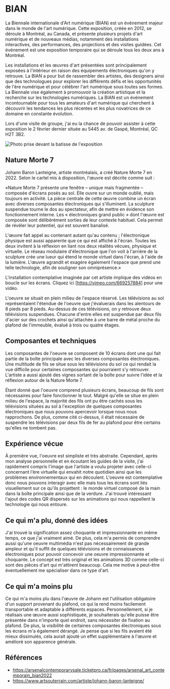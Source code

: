 # BIAN

La Biennale internationale d'Art numérique (BIAN) est un événement majeur dans le monde de l'art numérique. Cette exposition, créée en 2012, se déroule à Montréal, au Canada, et présente plusieurs projets d'art numérique et de nouveaux médias, notamment des installations interactives, des performances, des projections et des visites guidées. Cet événement est une exposition temporaire qui se déroule tous les deux ans à Montréal. 

Les installations et les œuvres d'art présentées sont principalement exposées à l'intérieur en raison des équipements électroniques qu'on y retrouve. La BIAN a pour but de rassembler des artistes, des designers ainsi que des technologues pour explorer les différents défis et les opportunités de l'ère numérique et pour célébrer l'art numérique sous toutes ses formes. La Biennale vise également à promouvoir la création artistique et la recherche sur les technologies numériques. La BIAN est un événement incontournable pour tous les amateurs d'art numérique qui cherchent à découvrir les tendances les plus récentes et les plus novatrices de ce domaine en constante évolution.

Lors d'une visite de groupe, j'ai eu la chance de pouvoir assister à cette exposition le 2 février dernier située au 5445 av. de Gaspé, Montréal, QC H2T 3B2.

![Photo prise devant la batisse de l'exposition](photos/BIAN_Nature_more_7_vue_batiment)

## Nature Morte 7

Johann Baron Lanteigne, artiste montréalais, a créé Nature Morte 7 en 2022. Selon le cartel mis à disposition, l'œuvre est décrite comme suit :

«Nature Morte 7 présente une fenêtre – unique mais fragmentée – composée d'écrans posés au sol. Elle ouvre sur un monde oublié, mais toujours en activité. La pièce centrale de cette œuvre combine un écran avec diverses composantes électroniques qui s'illuminent. La sculpture suspendue tourne le dos au spectateur, afin de mettre en évidence son fonctionnement interne. Les « électroniques grand public » dont l'œuvre est composée sont délibérément sorties de leur contexte habituel. Cela permet de révéler leur potentiel, qui est souvent banalisé.

L'œuvre fait appel au contenant autant qu'au contenu ; l'électronique physique est aussi apparente que ce qui est affiché à l'écran. Toutes les deux invitent à la réflexion en liant nos deux réalités vécues, physique et virtuelle. Le réseau modulaire d'électronique que l'on voit à l'arrière de la sculpture crée une lueur qui étend le monde virtuel dans l'écran, à l'aide de la lumière. L'œuvre agrandit et exagère également l'espace que prend une telle technologie, afin de souligner son omniprésence.»

L'installation contemplative imaginée par cet artiste implique des vidéos en boucle sur les écrans. Cliquez ici [https://vimeo.com/669257884] pour une vidéo.

L'oeuvre se situait en plein milieu de l'espace réservé. Les télévisions au sol représentaient l'étendue de l'oeuvre que j'évaluerais dans les alentours de 8 pieds par 8 pieds. Au-dessus de ces télévisions, on y retrouve deux télévisions suspendues. Chacune d'entre elles est suspendue par deux fils d'acier sur des crochets ainsi qu'attachée à une barre de métal proche du plafond de l'immeuble, évalué à trois ou quatre étages.

## Composantes et techniques

Les composantes de l'oeuvre se composent de 10 écrans dont une qui fait partie de la boîte principale avec les diverses composantes électroniques. Une multitude de fils se situe sous les télévisions du sol ce qui rendait la vue difficile pour certaines composantes qui pourraient s'y retrouver. L'artiste a aussi ajouté des vignes sortant de la boîte pour suivre l'idée et la réflexion autour de la Nature Morte 7.

Étant donné que l'oeuvre comprend plusieurs écrans, beaucoup de fils sont nécessaires pour faire fonctionner le tout. Malgré qu'elle se situe en plein milieu de l'espace, la majorité des fils ont pu être cachés sous les télévisions situées au sol à l'exception de quelques composantes électroniques que nous pouvons apercevoir lorsque nous nous rapprochons. De plus, comme cité ci-dessus, il était nécessaire de suspendre les télévisions par deux fils de fer au plafond pour être certains qu'elles ne tombent pas.

## Expérience vécue

À première vue, l'oeuvre est simpliste et très abstraite. Cependant, après mon analyse personnelle et en écoutant les guides de la visite, j'ai rapidement compris l'image que l'artiste a voulu projeter avec celle-ci concernant l'ère virtuelle qui envahit notre quotidien ainsi que les problèmes environnementaux qui en découlent. L'oeuvre est contemplative donc nous pouvons interagir avec elle mais tous les écrans sont liés visuellement sur ce qu'ils projettent : le monde virtuel composé de la main dans la boîte principale ainsi que de la verdure. J'ai trouvé intéressant l'ajout des codes QR dispersés sur les animations qui nous rappellent la technologie qui nous entoure.

## Ce qui m'a plu, donné des idées

J'ai trouvé la signification assez choquante et impressionnante en même temps, ce que j'ai vraiment aimé. De plus, cela m'a permis de comprendre aussi qu'une oeuvre multimédia n'est pas nécessairement de grande ampleur et qu'il suffit de quelques télévisions et de connaissances électroniques pour pouvoir concevoir une oeuvre impressionnante et choquante. Le concept est très original et les animations 3D comme celle-ci sont des pièces d'art qui m'attirent beaucoup. Cela me motive à peut-être éventuellement me spécialiser dans ce type d'art.

## Ce qui m'a moins plu

Ce qui m'a moins plu dans l'œuvre de Johann est l'utilisation obligatoire d'un support provenant du plafond, ce qui la rend moins facilement transportable et adaptable à différents espaces. Personnellement, si je réalisais une œuvre aussi sophistiquée, je souhaiterais qu'elle puisse être présentée dans n'importe quel endroit, sans nécessiter de fixation au plafond. De plus, la visibilité de certaines composantes électroniques sous les écrans m'a également dérangé. Je pense que si les fils avaient été mieux dissimulés, cela aurait ajouté un effet supplémentaire à l'œuvre et amélioré son apparence générale.


## Références
- https://arsenalcontemporarysale.ticketpro.ca/fr/pages/arsenal_art_contemporain_bian2022
- https://www.artsouterrain.com/artiste/johann-baron-lanteigne/

